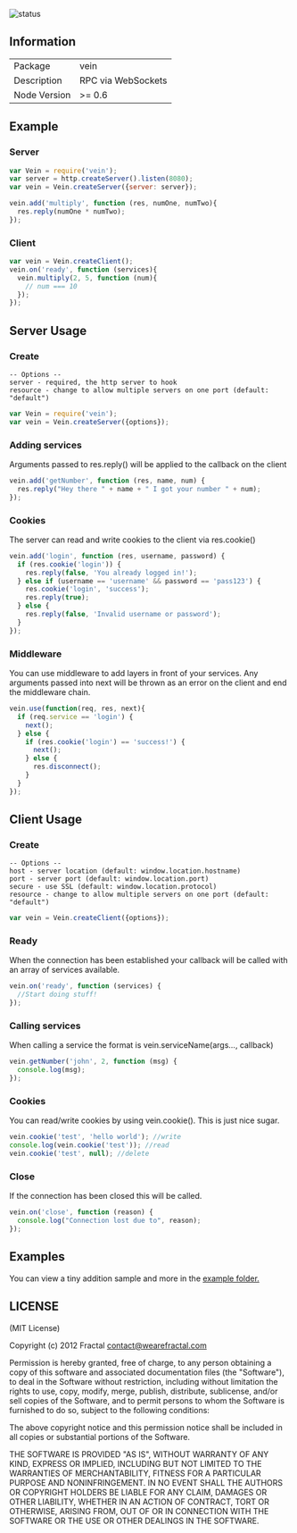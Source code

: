 ![status](https://secure.travis-ci.org/wearefractal/vein.png?branch=master)

## Information

<table>
<tr>
<td>Package</td>
<td>vein</td>
</tr>
<tr>
<td>Description</td>
<td>RPC via WebSockets</td>
</tr>
<tr>
<td>Node Version</td>
<td>>= 0.6</td>
</tr>
</table>

## Example

### Server

```javascript
var Vein = require('vein');
var server = http.createServer().listen(8080);
var vein = Vein.createServer({server: server});

vein.add('multiply', function (res, numOne, numTwo){
  res.reply(numOne * numTwo);
});
```

### Client

```javascript
var vein = Vein.createClient();
vein.on('ready', function (services){
  vein.multiply(2, 5, function (num){
    // num === 10
  });
});
```

## Server Usage

### Create

```
-- Options --
server - required, the http server to hook
resource - change to allow multiple servers on one port (default: "default")
```

```javascript
var Vein = require('vein');
var vein = Vein.createServer({options});
```

### Adding services

Arguments passed to res.reply() will be applied to the callback on the client

```javascript
vein.add('getNumber', function (res, name, num) {
  res.reply("Hey there " + name + " I got your number " + num);
});
```

### Cookies

The server can read and write cookies to the client via res.cookie()

```javascript
vein.add('login', function (res, username, password) {
  if (res.cookie('login')) {
    res.reply(false, 'You already logged in!');
  } else if (username == 'username' && password == 'pass123') {
    res.cookie('login', 'success');
    res.reply(true);
  } else {
    res.reply(false, 'Invalid username or password');
  }
});
```

### Middleware

You can use middleware to add layers in front of your services. Any arguments passed into next will be thrown as an error on the client and end the middleware chain.

```javascript
vein.use(function(req, res, next){
  if (req.service == 'login') {
    next();
  } else {
    if (res.cookie('login') == 'success!') {
      next();
    } else {
      res.disconnect();
    }
  }
});
```

## Client Usage

### Create

```
-- Options --
host - server location (default: window.location.hostname)
port - server port (default: window.location.port)
secure - use SSL (default: window.location.protocol)
resource - change to allow multiple servers on one port (default: "default")
```

```javascript
var vein = Vein.createClient({options});
```

### Ready

When the connection has been established your callback will be called with an array of services available.

```javascript
vein.on('ready', function (services) {
  //Start doing stuff!
});
```

### Calling services

When calling a service the format is vein.serviceName(args..., callback)

```javascript
vein.getNumber('john', 2, function (msg) {
  console.log(msg);
});
```
  
### Cookies

You can read/write cookies by using vein.cookie(). This is just nice sugar.

```javascript
vein.cookie('test', 'hello world'); //write
console.log(vein.cookie('test')); //read
vein.cookie('test', null); //delete
```
  
### Close

If the connection has been closed this will be called.

```javascript
vein.on('close', function (reason) {
  console.log("Connection lost due to", reason);
});
```

## Examples

You can view a tiny addition sample and more in the [example folder.](https://github.com/wearefractal/vein/tree/master/examples)

## LICENSE

(MIT License)

Copyright (c) 2012 Fractal <contact@wearefractal.com>

Permission is hereby granted, free of charge, to any person obtaining
a copy of this software and associated documentation files (the
"Software"), to deal in the Software without restriction, including
without limitation the rights to use, copy, modify, merge, publish,
distribute, sublicense, and/or sell copies of the Software, and to
permit persons to whom the Software is furnished to do so, subject to
the following conditions:

The above copyright notice and this permission notice shall be
included in all copies or substantial portions of the Software.

THE SOFTWARE IS PROVIDED "AS IS", WITHOUT WARRANTY OF ANY KIND,
EXPRESS OR IMPLIED, INCLUDING BUT NOT LIMITED TO THE WARRANTIES OF
MERCHANTABILITY, FITNESS FOR A PARTICULAR PURPOSE AND
NONINFRINGEMENT. IN NO EVENT SHALL THE AUTHORS OR COPYRIGHT HOLDERS BE
LIABLE FOR ANY CLAIM, DAMAGES OR OTHER LIABILITY, WHETHER IN AN ACTION
OF CONTRACT, TORT OR OTHERWISE, ARISING FROM, OUT OF OR IN CONNECTION
WITH THE SOFTWARE OR THE USE OR OTHER DEALINGS IN THE SOFTWARE.
